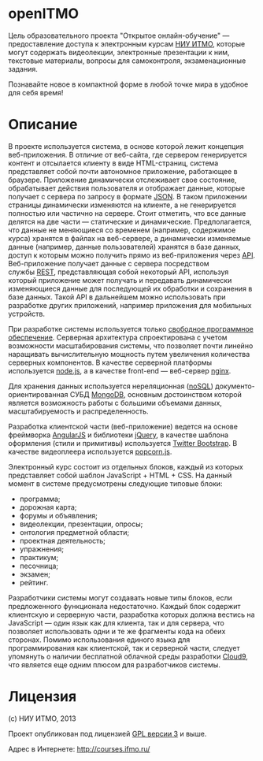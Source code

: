 openITMO
========

Цель образовательного проекта "Открытое онлайн-обучение" — предоставление доступа к электронным курсам [НИУ ИТМО](http://www.ifmo.ru/), которые могут содержать видеолекции, электронные презентации к ним, текстовые материалы, вопросы для самоконтроля, экзаменационные задания.

Познавайте новое в компактной форме в любой точке мира в удобное для себя время!

Описание
========

В проекте используется система, в основе которой лежит концепция веб-приложения. В отличие от веб-сайта, где сервером генерируется контент и отсылается клиенту в виде HTML-страниц, система представляет собой почти автономное приложение, работающее в браузере. Приложение динамически отслеживает свое состояние, обрабатывает действия пользователя и отображает данные, которые получает с сервера по запросу в формате [JSON](http://ru.wikipedia.org/wiki/JSON). В таком приложении страницы динамически изменяются на клиенте, а не генерируется полностью или частично на сервере. Стоит отметить, что все данные делятся на две части — статические и динамические. Предполагается, что данные не меняющиеся со временем (например, содержимое курса) хранятся в файлах на веб-сервере, а динамически изменяемые данные (например, данные пользователей) хранятся в базе данных, доступ к которым можно получить прямо из веб-приложения через [API](http://ru.wikipedia.org/wiki/API). Веб-приложение получает данные с сервера посредством службы [REST](http://ru.wikipedia.org/wiki/REST), представляющая собой некоторый API, используя который приложение может получать и передавать динамически изменяющиеся данные для последующей их обработки и сохранения в базе данных. Такой API в дальнейшем можно использовать при разработке других приложений, например приложения для мобильных устройств. 

При разработке системы используется только [свободное программное обеспечение](http://ru.wikipedia.org/wiki/Свободное_программное_обеспечение). Серверная архитектура спроектирована с учетом возможности масштабирования системы, что позволяет почти линейно наращивать вычислительную мощность путем увеличения количества серверных компонентов. В качестве серверной платформы используется [node.js](http://nodejs.org/), а в качестве front-end — веб-сервер [nginx](http://nginx.org/). 

Для хранения данных используется нереляционная ([noSQL](http://ru.wikipedia.org/wiki/NoSQL)) документо-ориентированная СУБД [MongoDB](http://www.mongodb.org/), основным достоинством которой является возможность работы с большими объемами данных, масштабируемость и распределенность. 

Разработка клиентской части (веб-приложение) ведется на основе фреймворка [AngularJS](http://angularjs.org/) и библиотеки [jQuery](http://jquery.com/), в качестве шаблона оформления (стили и примитивы) используется [Twitter Bootstrap](http://twitter.github.io/bootstrap/). В качестве видеоплеера используется [popcorn.js](http://www.popcornjs.org/).

Электронный курс состоит из отдельных блоков, каждый из которых представляет собой шаблон JavaScript + HTML + CSS. На данный момент в системе предусмотрены следующие типовые блоки: 

 * программа;
 * дорожная карта;
 * форумы и объявления;
 * видеолекции, презентации, опросы;
 * онтология предметной области;
 * проектная деятельность;
 * упражнения;
 * практикум;
 * песочница;
 * экзамен;
 * рейтинг.

Разработчики системы могут создавать новые типы блоков, если предложенного функционала недостаточно. Каждый блок содержит клиентскую и серверную части,  разработка которых должна вестись на JavaScript — один язык как для клиента, так и для сервера, что позволяет использовать одни и те же фрагменты кода на обеих сторонах. Помимо использования единого языка для программирования как клиентской, так и серверной части, следует упомянуть о наличии бесплатной облачной среды разработки [Cloud9](https://c9.io/), что является еще одним плюсом для разработчиков системы.

Лицензия
========

(с) НИУ ИТМО, 2013

Проект опубликован под лицензией [GPL версии 3](http://www.gnu.org/licenses/gpl-3.0.html) и выше. 

Адрес в Интернете: http://courses.ifmo.ru/

